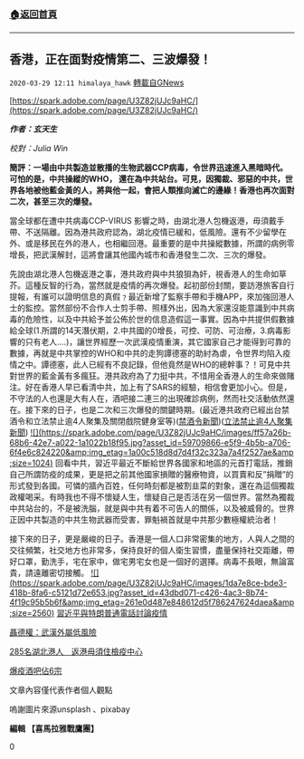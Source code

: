 ###  [:house:返回首頁](https://github.com/ourhimalayas/txt)
---

## 香港，正在面對疫情第二、三波爆發！
`2020-03-29 12:11 himalaya_hawk` [轉載自GNews](https://gnews.org/zh-hant/156332/)

[https://spark.adobe.com/page/U3Z82jUJc9aHC/](https://spark.adobe.com/page/U3Z82jUJc9aHC/)

***作者：玄天生***

*校對：Julia Win*

**簡評：一場由中共製造並散播的生物武器CCP病毒，令世界迅速進入黑暗時代。可怕的是，中共操縱的WHO， 還在為中共站台。可見，因獨裁、邪惡的中共，世界各地被他藍金黃的人，將與他一起，會把人類推向滅亡的邊緣！香港也再次面對二次，甚至三次的爆發。**

當全球都在遭中共病毒CCP-VIRUS 影響之時，由湖北港人包機返港，毋須戴手帶、不送隔離。因為港共政府認為，湖北疫情已緩和，低風險。還有不少留學在外、或是移民在外的港人，也相繼回港。最重要的是中共操縱數據，所謂的病例零增長，把武漢解封，這將會讓其他國內城市和香港發生二次、三次的爆發。

先說由湖北港人包機返港之事，港共政府與中共狼狽為奸，視香港人的生命如草芥。這種反智的行為，當然就是疫情的再次爆發。起初部份封關，要訪港旅客自行提報，有誰可以證明信息的真假﹖最近新增了監察手帶和手機APP，來加強回港人士的監控。當然部份不合作人士剪手帶、照樣外出，因為大家還沒能意識到中共病毒的危險性，以及中共給予並公佈於世的信息造假這一事實。因為中共提供假數據給全球(1.所謂的14天潛伏期，2.中共國的0增長，可控、可防、可治療，3.病毒影響的只有老人….)，讓世界經歷一次武漢疫情重演，其它國家自己才能得到可靠的數據，再就是中共掌控的WHO和中共的走狗譚德塞的助紂為虐，令世界均陷入疫情之中。譚德塞，此人已經有不良記錄，但他竟然是WHO的總幹事？！可見中共對世界的藍金黃有多瘋狂。港共政府為了力挺中共，不惜用全香港人的生命來做賭注。好在香港人早已看清中共，加上有了SARS的經驗，相信會更加小心。但是，不守法的人也還是大有人在，酒吧接二連三的出現確診病例，然而社交活動依然還在。接下來的日子，也是二次和三次爆發的關鍵時期。(最近港共政府已經出台禁酒令和立法禁止逾4人聚集及關閉戲院健身室等)([禁酒令新聞](https://hd.stheadline.com/news/realtime/hk/1733838/%E5%8D%B3%E6%99%82-%E6%B8%AF%E8%81%9E-%E6%BE%84%E6%B8%85%E7%A6%81%E9%85%92%E4%BB%A4%E5%83%85%E7%82%BA%E5%BB%BA%E8%AD%B0-%E6%9E%97%E9%84%AD-%E7%A4%BE%E6%9C%83%E8%AA%8D%E7%82%BA%E9%9D%9E%E5%B0%8D%E7%97%87%E4%B8%8B%E8%97%A5%E6%96%B9%E6%B3%95))([立法禁止逾4人聚集新聞](https://inews.hket.com/article/2603138/%E3%80%90%E6%96%B0%E5%86%A0%E8%82%BA%E7%82%8E%E3%80%91%E6%9E%97%E9%84%AD%EF%BC%9A%E7%AB%8B%E6%B3%95%E7%A6%81%E6%AD%A2%E9%80%BE4%E4%BA%BA%E8%81%9A%E9%9B%86%E5%8F%8A%E9%97%9C%E9%96%89%E6%88%B2%E9%99%A2%E5%81%A5%E8%BA%AB%E5%AE%A4%E7%AD%89%EF%BC%8812%E5%80%8B%E8%B1%81%E5%85%8D%E7%BE%A4%E9%9B%86%E5%A0%B4%E5%90%88%E4%B8%80%E8%A6%BD%EF%BC%89))
[!\[\](https://spark.adobe.com/page/U3Z82jUJc9aHC/images/ff57a26b-68b6-42e7-a022-1a1022b18f95.jpg?asset_id=59709866-e5f9-4b5b-a706-6f4e6c824220&amp;img_etag=1a00c518d8d7d4f32c323a7a4f2527ae&amp;size=1024)](https://spark.adobe.com/page/U3Z82jUJc9aHC/images/ff57a26b-68b6-42e7-a022-1a1022b18f95.jpg?asset_id=59709866-e5f9-4b5b-a706-6f4e6c824220&amp;img_etag=1a00c518d8d7d4f32c323a7a4f2527ae&amp;size=1024)
回看中共，習近平最近不斷給世界各國家和地區的元首打電話，推銷自己所謂防疫的成果，更是把之前其他國家損贈的醫療物資，以買賣和反”捐贈”的形式發到各國。可憐的牆內百姓，任何時刻都是被割韭菜的對象，還在為這個獨裁政權喝采。有時我也不得不懷疑人生，懷疑自己是否活在另一個世界。當然為獨裁中共站台的，不是被洗腦，就是與中共有着不可告人的關係，以及被威脅的。世界正因中共製造的中共生物武器而受害，罪魁禍首就是中共那少數極權統治者！

接下來的日子，更是嚴峻的日子。香港是一個人口非常密集的地方，人與人之間的交往頻繁，社交地方也非常多，保持良好的個人衛生習慣，盡量保持社交距離，帶好口罩，勤洗手，宅在家中，做宅男宅女也是一個好的選擇。病毒不長眼，無論富貴，請遠離密切接觸。
[!\[\](https://spark.adobe.com/page/U3Z82jUJc9aHC/images/1da7e8ce-bde3-418b-8fa6-c5121d72e653.jpg?asset_id=43dbd071-c426-4ac3-8b74-4f19c95b5b6f&amp;img_etag=261e0d487e848612d5f786247624daea&amp;size=2560)](https://spark.adobe.com/page/U3Z82jUJc9aHC/images/1da7e8ce-bde3-418b-8fa6-c5121d72e653.jpg?asset_id=43dbd071-c426-4ac3-8b74-4f19c95b5b6f&amp;img_etag=261e0d487e848612d5f786247624daea&amp;size=1024)
[習近平與特朗普通電話討論疫情](https://twitter.com/GuoSupporters/status/1243410743023656968?s=20)

[聶德權：武漢外屬低風險](https://news.rthk.hk/rthk/ch/component/k2/1516821-20200325.htm)

[285名湖北港人　返港毋須住檢疫中心](https://www.thestandnews.com/society/%E6%B9%96%E5%8C%97%E6%B8%AF%E4%BA%BA%E5%8C%85%E6%A9%9F%E8%BF%94%E6%B8%AF-%E6%AF%8B%E9%A0%88%E6%88%B4%E6%89%8B%E5%B8%B6-%E4%B8%8D%E9%80%81%E9%9A%94%E9%9B%A2%E7%87%9F-%E6%94%BF%E5%BA%9C-%E6%B9%96%E5%8C%97%E7%96%AB%E6%83%85%E7%B7%A9%E5%92%8C%E4%BD%8E%E9%A2%A8%E9%9A%AA/)

[爆疫酒吧佔6宗](https://hk.appledaily.com/local/20200324/IDHBWTOAA2NPGFXBGYRY2AJSBQ/)

文章內容僅代表作者個人觀點

嗚謝圖片來源unsplash 、pixabay

**編輯 【喜馬拉雅戰鷹團】**

0
